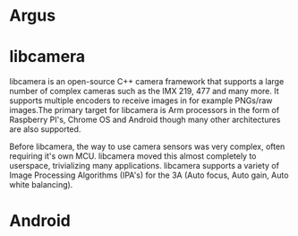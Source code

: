 # Argus

# libcamera
libcamera is an open-source C++ camera framework that supports a large number
of complex cameras such as the IMX 219, 477 and many more. It supports multiple
encoders to receive images in for example PNGs/raw images.The primary target
for libcamera is Arm processors in the form of Raspberry PI's, Chrome OS and
Android though many other architectures are also supported.

Before libcamera, the way to use camera sensors was very complex, often
requiring it's own MCU. libcamera moved this almost completely to userspace,
trivializing many applications. libcamera supports a variety of Image Processing
Algorithms (IPA's) for the 3A (Auto focus, Auto gain, Auto white balancing).

# Android
